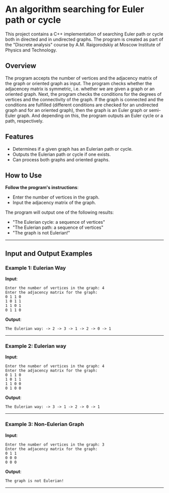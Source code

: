  # An algorithm searching for Euler path or cycle

This project contains a C++ implementation of searching Euler path or cycle both in directed and in undirected graphs. The program is created as part of the "Discrete analysis" course by A.M. Raigorodskiy at Moscow Institute of Physics and Technology.

## Overview
The program accepts the number of vertices and the adjacency matrix of the graph or oriented graph as input. The program checks whether the adjacencey matrix is symmetric, i.e. whether we are given a graph or an oriented graph. Next, the program checks the conditions for the degrees of vertices and the connectivity of the graph. If the graph is connected and the conditions are fulfilled (different conditions are checked for an undirected graph and for an oriented graph), then the graph is an Euler graph or semi-Euler graph. And depending on this, the program outputs an Euler cycle or a path, respectively.

## Features

- Determines if a given graph has an Eulerian path or cycle.
- Outputs the Eulerian path or cycle if one exists.
- Can process both graphs and oriented graphs.

## How to Use

**Follow the program's instructions**:
- Enter the number of vertices in the graph.
- Input the adjacency matrix of the graph.

The program will output one of the following results:
- "The Eulerian cycle: a sequence of vertices"
- "The Eulerian path: a sequence of vertices"
- "The graph is not Eulerian!"

---

## Input and Output Examples

### Example 1: Eulerian Way
**Input**:
```
Enter the number of vertices in the graph: 4
Enter the adjacency matrix for the graph:
0 1 1 0
1 0 1 1
1 1 0 1
0 1 1 0
```

**Output**:
```
The Eulerian way: -> 2 -> 3 -> 1 -> 2 -> 0 -> 1
```

---

### Example 2: Eulerian way
**Input**:
```
Enter the number of vertices in the graph: 4
Enter the adjacency matrix for the graph:
0 1 1 0
1 0 1 1
1 1 0 0
0 1 0 0
```

**Output**:
```
The Eulerian way: -> 3 -> 1 -> 2 -> 0 -> 1
```

---

### Example 3: Non-Eulerian Graph
**Input**:
```
Enter the number of vertices in the graph: 3
Enter the adjacency matrix for the graph:
0 1 1
0 0 0
0 0 0
```

**Output**:
```
The graph is not Eulerian!
```

---
